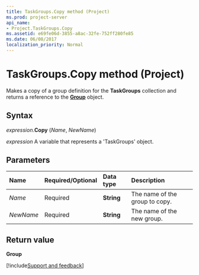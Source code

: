 ```yaml
---
title: TaskGroups.Copy method (Project)
ms.prod: project-server
api_name:
- Project.TaskGroups.Copy
ms.assetid: e69fe06d-3855-a8ac-32fe-752ff280fe85
ms.date: 06/08/2017
localization_priority: Normal
---
```



# TaskGroups.Copy method (Project)

Makes a copy of a group definition for the  **TaskGroups** collection and returns a reference to the **[Group](Project.Group.md)** object.


## Syntax

_expression_.**Copy** (_Name_, _NewName_)

 _expression_ A variable that represents a 'TaskGroups' object.


## Parameters



|Name|Required/Optional|Data type|Description|
|:-----|:-----|:-----|:-----|
| _Name_|Required|**String**|The name of the group to copy.|
| _NewName_|Required|**String**|The name of the new group.|

## Return value

 **Group**

[!include[Support and feedback](~/includes/feedback-boilerplate.md)]